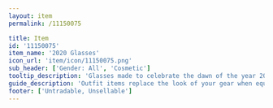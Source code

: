 ```yaml
---
layout: item
permalink: /11150075

title: Item
id: '11150075'
item_name: '2020 Glasses'
icon_url: 'item/icon/11150075.png'
sub_header: ['Gender: All', 'Cosmetic']
tooltip_description: 'Glasses made to celebrate the dawn of the year 2020.'
guide_description: 'Outfit items replace the look of your gear when equipped.'
footer: ['Untradable, Unsellable']
---
```

